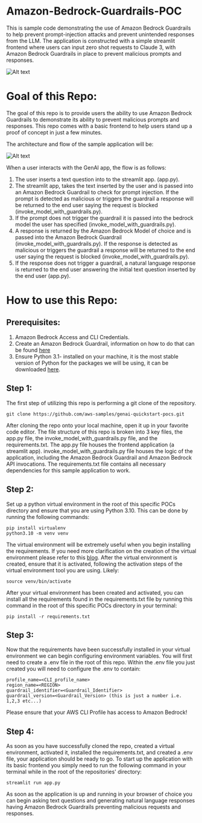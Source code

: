 # Amazon-Bedrock-Guardrails-POC

This is sample code demonstrating the use of Amazon Bedrock Guardrails to help prevent prompt-injection attacks and prevent unintended responses from the LLM. The application is constructed with a simple streamlit frontend where users can input zero shot requests to Claude 3, with Amazon Bedrock Guardrails in place to prevent malicious prompts and responses.

![Alt text](images/demo.gif)
# **Goal of this Repo:**

The goal of this repo is to provide users the ability to use Amazon Bedrock Guardrails to demonstrate its ability to prevent malicious prompts and responses.
This repo comes with a basic frontend to help users stand up a proof of concept in just a few minutes.

The architecture and flow of the sample application will be:

![Alt text](images/architecture.png "POC Architecture")

When a user interacts with the GenAI app, the flow is as follows:

1. The user inserts a text question into to the streamlit app. (app.py).
2. The streamlit app, takes the text inserted by the user and is passed into an Amazon Bedrock Guardrail to check for prompt injection. If the prompt is detected as malicious or triggers the guardrail a response will be returned to the end user saying the request is blocked (invoke_model_with_guardrails.py).
3. If the prompt does not trigger the guardrail it is passed into the bedrock model the user has specified (invoke_model_with_guardrails.py).
4. A response is returned by the Amazon Bedrock Model of choice and is passed into the Amazon Bedrock Guardrail (invoke_model_with_guardrails.py). If the response is detected as malicious or triggers the guardrail a response will be returned to the end user saying the request is blocked (invoke_model_with_guardrails.py).
5. If the response does not trigger a guardrail, a natural language response is returned to the end user answering the initial text question inserted by the end user (app.py).

# How to use this Repo:

## Prerequisites:

1. Amazon Bedrock Access and CLI Credentials.
2. Create an Amazon Bedrock Guardrail, information on how to do that can be found [here](https://docs.aws.amazon.com/bedrock/latest/userguide/guardrails-create.html) 
2. Ensure Python 3.1- installed on your machine, it is the most stable version of Python for the packages we will be using, it can be downloaded [here](https://www.python.org/downloads/release/python-3100/).

## Step 1:

The first step of utilizing this repo is performing a git clone of the repository.

```
git clone https://github.com/aws-samples/genai-quickstart-pocs.git
```

After cloning the repo onto your local machine, open it up in your favorite code editor. The file structure of this repo is broken into 3 key files,
the app.py file, the invoke_model_with_guardrails.py file, and the requirements.txt. The app.py file houses the frontend application (a streamlit app).
invoke_model_with_guardrails.py file houses the logic of the application, including the Amazon Bedrock Guardrail and Amazon Bedrock API invocations.
The requirements.txt file contains all necessary dependencies for this sample application to work.

## Step 2:

Set up a python virtual environment in the root of this specific POCs directory and ensure that you are using Python 3.10. This can be done by running the following commands:

```
pip install virtualenv
python3.10 -m venv venv
```

The virtual environment will be extremely useful when you begin installing the requirements. If you need more clarification on the creation of the virtual environment please refer to this [blog](https://www.freecodecamp.org/news/how-to-setup-virtual-environments-in-python/).
After the virtual environment is created, ensure that it is activated, following the activation steps of the virtual environment tool you are using. Likely:

```
source venv/bin/activate
```

After your virtual environment has been created and activated, you can install all the requirements found in the requirements.txt file by running this command in the root of this specific POCs directory in your terminal:

```
pip install -r requirements.txt
```

## Step 3:

Now that the requirements have been successfully installed in your virtual environment we can begin configuring environment variables.
You will first need to create a .env file in the root of this repo. Within the .env file you just created you will need to configure the .env to contain:

```
profile_name=<CLI_profile_name>
region_name=<REGION>
guardrail_identifier=<Guardrail_Identifier>
guardrail_version=<Guardrail_Version> (this is just a number i.e. 1,2,3 etc...)
```

Please ensure that your AWS CLI Profile has access to Amazon Bedrock!

## Step 4:

As soon as you have successfully cloned the repo, created a virtual environment, activated it, installed the requirements.txt, and created a .env file, your application should be ready to go.
To start up the application with its basic frontend you simply need to run the following command in your terminal while in the root of the repositories' directory:

```
streamlit run app.py
```

As soon as the application is up and running in your browser of choice you can begin asking text questions and generating natural language responses having Amazon Bedrock Guardrails preventing malicious requests and responses.
